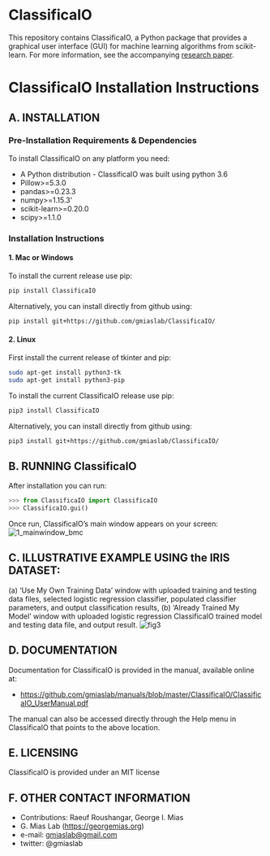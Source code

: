 # ClassificaIO
This repository contains ClassificaIO, a Python package that provides a graphical user interface (GUI) for machine learning algorithms from scikit-learn. For more information, see the accompanying [research paper](https://www.biorxiv.org/content/early/2017/12/28/240184).

# ClassificaIO Installation Instructions
## A. INSTALLATION

### Pre-Installation Requirements & Dependencies
To install ClassificaIO on any platform you need:
* A Python distribution - ClassificaIO was built using python 3.6
* Pillow>=5.3.0
* pandas>=0.23.3
* numpy>=1.15.3'
* scikit-learn>=0.20.0
* scipy>=1.1.0

### Installation Instructions

#### 1. Mac or Windows
To install the current release use pip:

```bash
pip install ClassificaIO
```
Alternatively, you can install directly from github using:

```bash
pip install git+https://github.com/gmiaslab/ClassificaIO/
```


#### 2. Linux
First install the current release of tkinter and pip:

```bash
sudo apt-get install python3-tk
sudo apt-get install python3-pip
```

To install the current ClassificaIO release use pip:

```bash
pip3 install ClassificaIO
```
Alternatively, you can install directly from github using:

```bash
pip3 install git+https://github.com/gmiaslab/ClassificaIO/
```


## B. RUNNING ClassificaIO
After installation you can run:

```python
>>> from ClassificaIO import ClassificaIO
>>> ClassificaIO.gui()
```

Once run, ClassificaIO’s main window appears on your screen: 
![1_mainwindow_bmc](https://user-images.githubusercontent.com/39611565/47616405-97b37100-da92-11e8-8165-11ea470d5950.jpg)

## C. ILLUSTRATIVE EXAMPLE USING the IRIS DATASET: 
(a) ‘Use My Own Training Data’ window with uploaded training and testing data files, selected logistic regression classifier, populated classifier parameters, and output classification results, (b) ‘Already Trained My Model’ window with uploaded logistic regression ClassificaIO trained model and testing data file, and output result.
![fig3](https://user-images.githubusercontent.com/39611565/47617792-773ee300-daa1-11e8-8c96-4d1820f7c78a.jpg)

## D. DOCUMENTATION
Documentation for ClassificaIO is provided in the manual, available online at:
* https://github.com/gmiaslab/manuals/blob/master/ClassificaIO/ClassificaIO_UserManual.pdf

The manual can also be accessed directly through the Help menu in ClassificaIO that points to the above location.

## E. LICENSING
ClassificaIO is provided under an MIT license

## F. OTHER CONTACT INFORMATION
* Contributions:
Raeuf Roushangar,
George I. Mias
* G. Mias Lab (https://georgemias.org)
* e-mail: gmiaslab@gmail.com
* twitter: @gmiaslab
